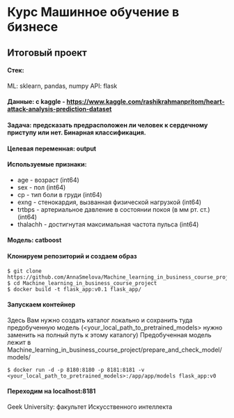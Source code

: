 # Курс Машинное обучение в бизнесе

## Итоговый проект

#### Стек:

ML: sklearn, pandas, numpy
API: flask

#### Данные: с kaggle - https://www.kaggle.com/rashikrahmanpritom/heart-attack-analysis-prediction-dataset

#### Задача: предсказать предрасположен ли человек к сердечному приступу или нет. Бинарная классификация.

#### Целевая переменная: output

#### Используемые признаки:

* age - возраст (int64)
* sex - пол (int64)
* cp - тип боли в груди (int64)
* exng - стенокардия, вызванная физической нагрузкой (int64)
* trtbps - артериальное давление в состоянии покоя (в мм рт. ст.) (int64)
* thalachh - достигнутая максимальная частота пульса (int64)

#### Модель: catboost

#### Клонируем репозиторий и создаем образ
```
$ git clone https://github.com/AnnaSmelova/Machine_learning_in_business_course_project.git
$ cd Machine_learning_in_business_course_project
$ docker build -t flask_app:v0.1 flask_app/
```

#### Запускаем контейнер
Здесь Вам нужно создать каталог локально и сохранить туда предобученную модель (<your_local_path_to_pretrained_models> нужно заменить на полный путь к этому каталогу)
Предобученная модель лежит в Machine_learning_in_business_course_project/prepare_and_check_model/models/
```
$ docker run -d -p 8180:8180 -p 8181:8181 -v <your_local_path_to_pretrained_models>:/app/app/models flask_app:v0
```

#### Переходим на localhost:8181

Geek University: факультет Искусственного интеллекта
